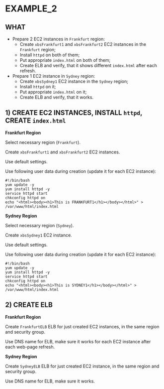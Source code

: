 # EXAMPLE_2

## WHAT

  - Prepare 2 EC2 instances in `Frankfurt` region:
    - Create `xbsFrankfurt1` and `xbsFrankfurt2` EC2 instances in the `Frankfurt` region;
    - Install `httpd` on both of them;
    - Put appropriate `index.html` on both of them;
    - Create ELB and verify, that it shows different `index.html` after each refresh.
  - Prepare 1 EC2 instance in `Sydney` region:
    - Create `xbsSydney1` EC2 instance in the `Sydney` region;
    - Install `httpd` on it;
    - Put appropriate `index.html` on it;
    - Create ELB and verify, that it works.
  
## 1) CREATE EC2 INSTANCES, INSTALL `httpd`, CREATE `index.html`

**Frankfurt Region**

Select necessary region (`Frankfurt`).

Create `xbsFrankfurt1` and `xbsFrankfurt2` EC2 instances.
 
Use default settings.

Use following user data during creation (update it for each EC2 instance):
```
#!/bin/bash
yum update -y
yum install httpd -y
service httpd start
chkconfig httpd on
echo "<html><body><h1>This is FRANKFURT1</h1></body></html>" > /var/www/html/index.html
```

**Sydney Region**

Select necessary region (`Sydney`).

Create `xbsSydney1` EC2 instance.
 
Use default settings.

Use following user data during creation (update it for each EC2 instance):
```
#!/bin/bash
yum update -y
yum install httpd -y
service httpd start
chkconfig httpd on
echo "<html><body><h1>This is SYDNEY1</h1></body></html>" > /var/www/html/index.html
```


## 2) CREATE ELB

**Frankfurt Region**

Create `FrankfurtELB` ELB for just created EC2 instances, in the same region and security group.

Use DNS name for ELB, make sure it works for each EC2 instance after each web-page refresh.


**Sydney Region**

Create `SydneyELB` ELB for just created EC2 instance, in the same region and security group.

Use DNS name for ELB, make sure it works.




























